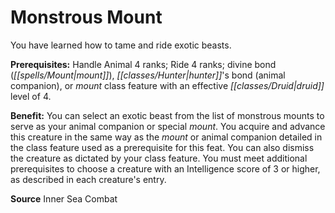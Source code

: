 ﻿---
cssclass: [feats]

---
# Monstrous Mount

You have learned how to tame and ride exotic beasts.

**Prerequisites:** Handle Animal 4 ranks; Ride 4 ranks; divine bond (_[[spells/Mount|mount]]_), _[[classes/Hunter|hunter]]_'s bond (animal companion), or _mount_ class feature with an effective _[[classes/Druid|druid]]_ level of 4.

**Benefit:** You can select an exotic beast from the list of monstrous mounts to serve as your animal companion or special _mount_. You acquire and advance this creature in the same way as the _mount_ or animal companion detailed in the class feature used as a prerequisite for this feat. You can also dismiss the creature as dictated by your class feature. You must meet additional prerequisites to choose a creature with an Intelligence score of 3 or higher, as described in each creature's entry.

**Source** Inner Sea Combat